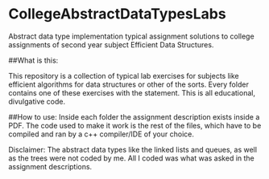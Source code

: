 # CollegeAbstractDataTypesLabs
Abstract data type implementation typical assignment solutions to college assignments of second year subject Efficient Data Structures.

##What is this:

This repository is a collection of typical lab exercises for subjects like efficient algorithms for data structures or other of the sorts.
Every folder contains one of these exercises with the statement. This is all educational, divulgative code. 

##How to use:
Inside each folder the assignment description exists inside a PDF. The code used to make it work is the rest of the files, 
which have to be compiled and ran by a c++ compiler/IDE of your choice. 

Disclaimer: The abstract data types like the linked lists and queues, as well as the trees were not coded by me. All I coded was what was asked in the assignment descriptions.
